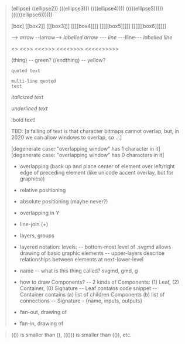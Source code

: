 > (ellipse)
> ((ellipse2))
> (((ellipse3)))
> ((((ellipse4))))
> (((((ellipse5)))))
> ((((((ellipse6))))))
> 
> [box]
> [[box2]]
> [[[box3]]]
> [[[[box4]]]]
> [[[[[box5]]]]]
> [[[[[[box6]]]]]]
> 
> -->            *arrow*
> --larrow-->    *labelled arrow*
> ---            *line*
> ---lline---    *labelled line*
> 
> <hexbox>
> <<hexbox2>>
> <<<hexbox3>>>
> <<<<hexbox4>>>>
> <<<<<hexbox5>>>>>
> <<<<<<hexbox6>>>>>>
> 
> (thing)        -- green?
> (/endthing)    -- yellow?
> 
> `quoted text`
> 
> ```
> multi-line quoted 
> text
> ```
> 
> *italicized text*
> 
> _underlined text_
> 
> !bold text!
> 
> TBD:
> [a failing of text is that character bitmaps cannot overlap, but, in 2020 we can allow windows to overlap, so ...]
> 
> [degenerate case: "overlapping window" has 1 character in it]
> [degenerate case: "overlapping window" has 0 characters in it]
> 
> 
> - overlapping (back up and place center of element over left/right edge of preceding element (like unicode accent overlay, but for graphics))
> 
> - relative positioning
> 
> - absolute positioning (maybe never?)
> 
> - overlapping in Y
> 
> - line-join (+)
> 
> - layers, groups
> 
> - layered notation: levels:
> -- bottom-most level of .svgmd allows drawing of basic graphic elements
> -- upper-layers describe relationships between elements at next-lower-level
> 
> - name
> -- what is this thing called? svgmd, gmd, g
> 
> - how to draw Components?
> -- 2 kinds of Components: (1) Leaf, (2) Container, (0) Signature
> -- Leaf contains code snippet
> -- Container contains (a) list of children Components (b) list of connections
> -- Signature - {name, inputs, outputs}
> 
> - fan-out, drawing of
> - fan-in, drawing of
> 

> (()) is smaller than (), ((())) is smaller than (()), etc.
